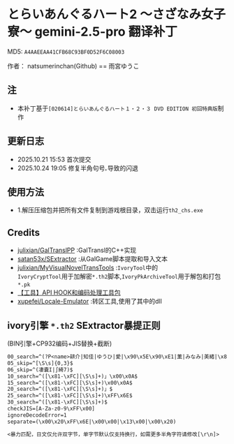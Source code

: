# とらいあんぐるハート2 ～さざなみ女子寮～ gemini-2.5-pro 翻译补丁

MD5: `A4AAEEAA41CFB68C93BF0D52F6C08003`

作者： natsumerinchan(Github) == 雨宮ゆうこ

## 注

- 本补丁基于`[020614]とらいあんぐるハート１・２・３ DVD EDITION 初回特典版`制作

## 更新日志

- 2025.10.21 15:53 首次提交
- 2025.10.24 19:05 修复半角句号`｡`导致的闪退

## 使用方法

- 1.解压压缩包并把所有文件复制到游戏根目录，双击运行`th2_chs.exe`

## Credits

- [julixian/GalTranslPP](https://github.com/julixian/GalTranslPP.git) :GalTransl的C++实现
- [satan53x/SExtractor](https://github.com/satan53x/SExtractor.git) :从GalGame脚本提取和导入文本
- [julixian/MyVisualNovelTransTools](https://github.com/julixian/MyVisualNovelTransTools.git) :`IvoryTool`中的  
`IvoryCryptTool`用于加解密`*.th2`脚本,`IvoryPkArchiveTool`用于解包和打包`*.pk`
- [【工具】API HOOK和编码处理工具包](https://www.ai2.moe/topic/29225-【工具】api-hook和编码处理工具包)
- [xupefei/Locale-Emulator](https://github.com/xupefei/Locale-Emulator.git) :转区工具,使用了其中的dll

## ivory引擎 `*.th2` SExtractor暴提正则

(BIN引擎+CP932编码+JIS替换+截断)

```txt
00_search=^(?P<name>耕介|知佳|ゆうひ|愛|\x90\x5E\x90\xE1|薫|みなみ|美緒|\x8F\x5C\x98\x5A\x96\xE9|リスティ|ななか|瞳|望|御架月|？？？|神奈|矢沢|佐波田|さとみ|国見|神主|次郎|裕子|小虎|猫|理恵|\x98\x61\x90\x5E|女の子|子供|店員|里香子|巫女|女性|新聞少年|\x90\x5E一郎|\x90\x5E由|母|男の子|椎名|医師|\x8C\x5B\x8C\xE1|エルシ\x81\x5B|山村|編集|クロ\x81\x5Bン|中村|森田|望母|ことら|刑事|男|子猫|一同|麗|尾崎|石原|柳|劉|お客|大川|警官|修平|滝|また別の男|スカウト|バ\x81\x5Bテン|女の子Ｂ|おやじ|テレビ|\x89\xC1\x94\x5B|ねこ|受付|部屋|月緒|\x81\x79\x8F\x5C\x98\x5A\x96\xE9\x81\x7A|中年医師|女の子Ｃ|中年男性|女の子Ａ|老医師|\x89\x5E\x93\x5D\x8E\xE8|６番|父|みなみの友達|声をかけた男|ウィンディ|ウインディ|別の女性|女性職員|由紀子|ツバメ|母親|記者|医者|案内|杏子|校長|弘|謎の機械音|ファックス|\x90\x5E雪・耕介|更に別の男|矢沢医師|問題４８|耕介・薫|問題４５|問題４６|問題４７|いたち|整備員|別の男|謎の音|あかげ|子供達|依頼人|うひ|手紙|文鳥|部下|電話|黒虎|ひよ|メモ|鳥)$
05_skip=^[\S\s]{0,3}$
06_skip=^(凄嚢I|∫綺7)$
10_search=^([\x81-\xFC][\S\s]+)」\x00\x0A$
15_search=^([\x81-\xFC][\S\s]+)\x00\x0A$
20_search=^([\x81-\xFC][\S\s]+)」$
25_search=^([\x81-\xFC][\S\s]+)\xFF\x6E$
30_search=^([\x81-\xFC][\S\s]+)$
checkJIS=[A-Za-z0-9\xFF\x00]
ignoreDecodeError=1
separate=(\x00\x20\xFF\x6E|\x00\x00|\x13\x00|\x00\x20)

<暴力匹配，日文仅允许双字节，单字节默认仅支持换行，如需更多半角字符请修改[\r\n]>
```
